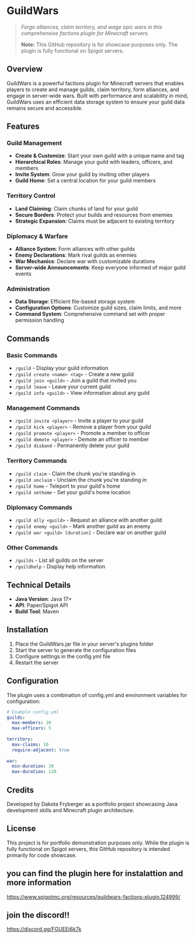 # GuildWars

> *Forge alliances, claim territory, and wage epic wars in this comprehensive factions plugin for Minecraft servers.*
>
> **Note:** This GitHub repository is for showcase purposes only. The plugin is fully functional on Spigot servers.

## Overview

GuildWars is a powerful factions plugin for Minecraft servers that enables players to create and manage guilds, claim territory, form alliances, and engage in server-wide wars. Built with performance and scalability in mind, GuildWars uses an efficient data storage system to ensure your guild data remains secure and accessible.

## Features

### Guild Management
- **Create & Customize**: Start your own guild with a unique name and tag
- **Hierarchical Roles**: Manage your guild with leaders, officers, and members
- **Invite System**: Grow your guild by inviting other players
- **Guild Home**: Set a central location for your guild members

### Territory Control
- **Land Claiming**: Claim chunks of land for your guild
- **Secure Borders**: Protect your builds and resources from enemies
- **Strategic Expansion**: Claims must be adjacent to existing territory

### Diplomacy & Warfare
- **Alliance System**: Form alliances with other guilds
- **Enemy Declarations**: Mark rival guilds as enemies
- **War Mechanics**: Declare war with customizable durations
- **Server-wide Announcements**: Keep everyone informed of major guild events

### Administration
- **Data Storage**: Efficient file-based storage system
- **Configuration Options**: Customize guild sizes, claim limits, and more
- **Command System**: Comprehensive command set with proper permission handling

## Commands

### Basic Commands
- `/guild` - Display your guild information
- `/guild create <name> <tag>` - Create a new guild
- `/guild join <guild>` - Join a guild that invited you
- `/guild leave` - Leave your current guild
- `/guild info <guild>` - View information about any guild

### Management Commands
- `/guild invite <player>` - Invite a player to your guild
- `/guild kick <player>` - Remove a player from your guild
- `/guild promote <player>` - Promote a member to officer
- `/guild demote <player>` - Demote an officer to member
- `/guild disband` - Permanently delete your guild

### Territory Commands
- `/guild claim` - Claim the chunk you're standing in
- `/guild unclaim` - Unclaim the chunk you're standing in
- `/guild home` - Teleport to your guild's home
- `/guild sethome` - Set your guild's home location

### Diplomacy Commands
- `/guild ally <guild>` - Request an alliance with another guild
- `/guild enemy <guild>` - Mark another guild as an enemy
- `/guild war <guild> [duration]` - Declare war on another guild

### Other Commands
- `/guilds` - List all guilds on the server
- `/guildhelp` - Display help information

## Technical Details

- **Java Version**: Java 17+
- **API**: Paper/Spigot API
- **Build Tool**: Maven

## Installation

1. Place the GuildWars.jar file in your server's plugins folder
2. Start the server to generate the configuration files
3. Configure settings in the config.yml file
4. Restart the server

## Configuration

The plugin uses a combination of config.yml and environment variables for configuration:

```yaml
# Example config.yml
guilds:
  max-members: 20
  max-officers: 5
  
territory:
  max-claims: 10
  require-adjacent: true
  
war:
  min-duration: 30
  max-duration: 120
```

## Credits

Developed by Dakota Fryberger as a portfolio project showcasing Java development skills and Minecraft plugin architecture.

## License

This project is for portfolio demonstration purposes only. While the plugin is fully functional on Spigot servers, this GitHub repository is intended primarily for code showcase.


## you can find the plugin here for instalattion and more information
https://www.spigotmc.org/resources/guildwars-factions-plugin.124999/

## join the discord!! 
https://discord.gg/FGUEEj6k7k